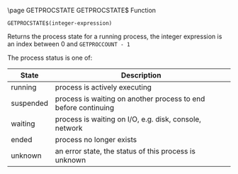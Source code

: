 \page GETPROCSTATE GETPROCSTATE$ Function
```basic
GETPROCSTATE$(integer-expression)
```
Returns the process state for a running process, the integer expression is an index between 0 and `GETPROCCOUNT - 1`

The process status is one of:

| State     | Description                                                    |
|-----------|----------------------------------------------------------------|
| running   | process is actively executing                                  |
| suspended | process is waiting on another process to end before continuing |
| waiting   | process is waiting on I/O, e.g. disk, console, network         |
| ended     | process no longer exists                                       |
| unknown   | an error state, the status of this process is unknown          |
